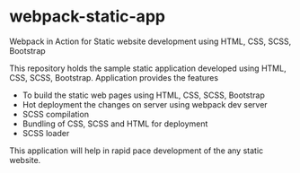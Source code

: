 # webpack-static-app
Webpack in Action for Static website development using HTML, CSS, SCSS, Bootstrap

This repository holds the sample static application developed using HTML, CSS, SCSS, Bootstrap. Application provides the features 
- To build the static web pages using HTML, CSS, SCSS, Bootstrap
- Hot deployment the changes on server using webpack dev server
- SCSS compilation
- Bundling of CSS, SCSS and HTML for deployment
- SCSS loader

This application will help in rapid pace development of the any static website.
